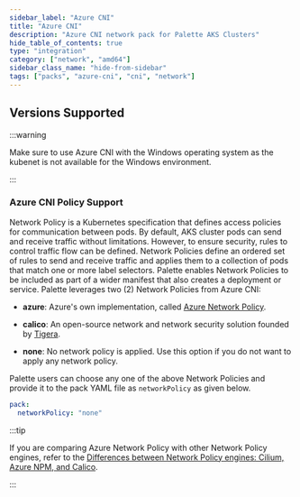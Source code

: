 ```yaml
---
sidebar_label: "Azure CNI"
title: "Azure CNI"
description: "Azure CNI network pack for Palette AKS Clusters"
hide_table_of_contents: true
type: "integration"
category: ["network", "amd64"]
sidebar_class_name: "hide-from-sidebar"
tags: ["packs", "azure-cni", "cni", "network"]
---
```


## Versions Supported

<Tabs queryString="parent">

<TabItem label="1.4.x" value="1.4.x">

:::warning

Make sure to use Azure CNI with the Windows operating system as the kubenet is not available for the Windows
environment.

:::

### Azure CNI Policy Support

Network Policy is a Kubernetes specification that defines access policies for communication between pods. By default,
AKS cluster pods can send and receive traffic without limitations. However, to ensure security, rules to control traffic
flow can be defined. Network Policies define an ordered set of rules to send and receive traffic and applies them to a
collection of pods that match one or more label selectors. Palette enables Network Policies to be included as part of a
wider manifest that also creates a deployment or service. Palette leverages two (2) Network Policies from Azure CNI:

- **azure**: Azure's own implementation, called
  [Azure Network Policy](https://learn.microsoft.com/en-us/azure/virtual-network/kubernetes-network-policies).

- **calico**: An open-source network and network security solution founded by [Tigera](https://www.tigera.io/).

- **none**: No network policy is applied. Use this option if you do not want to apply any network policy.

Palette users can choose any one of the above Network Policies and provide it to the pack YAML file as `networkPolicy`
as given below.

```yaml
pack:
  networkPolicy: "none"
```

:::tip

If you are comparing Azure Network Policy with other Network Policy engines, refer to the
[Differences between Network Policy engines: Cilium, Azure NPM, and Calico](https://learn.microsoft.com/en-us/azure/aks/use-network-policies#differences-between-network-policy-engines-cilium-azure-npm-and-calico).

:::

</TabItem>

</Tabs>
